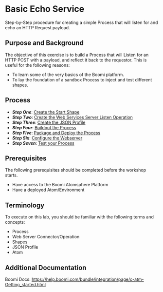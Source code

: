# Basic Echo Service

Step-by-Step procedure for creating a simple Process that will listen for and echo an HTTP Request payload.

## Purpose and Background

The objective of this exercise is to build a Process that will Listen for an HTTP POST with a payload, and reflect it back to the requestor. This is useful for the following reasons:

- To learn some of the very basics of the Boomi platform.
- To lay the foundation of a sandbox Process to inject and test different shapes.

## Process

- ***Step One***: [Create the Start Shape](echoLab.md)
- ***Step Two***: [Create the Web Services Server Listen Operation](echoLab.md)
- ***Step Three***: [Create the JSON Profile](echoLab.md)
- ***Step Four***: [Buildout the Process](echoLab.md)
- ***Step Five***: [Package and Deploy the Process](echoLab.md)
- ***Step Six***: [Configure the Webserver](echoLab.md)
- ***Step Seven***: [Test your Process](echoLab.md)

## Prerequisites

The following prerequisites should be completed before the workshop starts.

- Have access to the Boomi Atomsphere Platform
- Have a deployed Atom/Environment

## Terminology

To execute on this lab, you should be familiar with the following terms and concepts:

- Process
- Web Server Connector/Operation
- Shapes
- JSON Profile
- Atom

## Additional Documentation

Boomi Docs: https://help.boomi.com/bundle/integration/page/c-atm-Getting_started.html